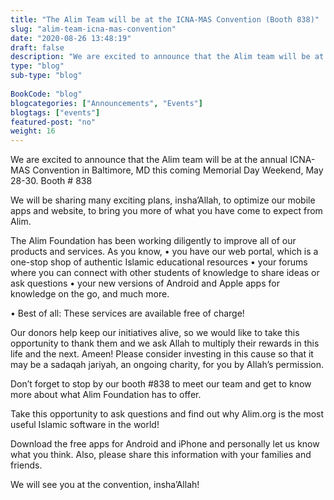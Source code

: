 ```yaml
--- 
title: "The Alim Team will be at the ICNA-MAS Convention (Booth 838)" 
slug: "alim-team-icna-mas-convention"
date: "2020-08-26 13:48:19" 
draft: false
description: "We are excited to announce that the Alim team will be at the annual ICNA-MAS Convention in Baltimore, MD this coming Memorial Day Weekend, May 28-30. Booth # 838" 
type: "blog" 
sub-type: "blog" 
 
BookCode: "blog"
blogcategories: ["Announcements", "Events"]
blogtags: ["events"]
featured-post: "no"
weight:	16 
---  
```

 We are excited to announce that the Alim team will be at the annual ICNA-MAS Convention in Baltimore, MD this coming Memorial Day Weekend, May 28-30. Booth # 838

We will be sharing many exciting plans, insha’Allah, to optimize our mobile apps and website, to bring you more of what you have come to expect from Alim. 

The Alim Foundation has been working diligently to improve all of our products and services. As you know, • you have our web portal, which is a one-stop shop of authentic Islamic educational resources •	your forums where you can connect with other students of knowledge to share ideas or ask questions •	your new versions of Android and Apple apps for knowledge on the go, and much more.  

•	Best of all: These services are available free of charge!

Our donors help keep our initiatives alive, so we would like to take this opportunity to thank them and we ask Allah to multiply their rewards in this life and the next. Ameen! Please consider investing in this cause so that it may be a sadaqah jariyah, an ongoing charity, for you by Allah’s permission. 

Don’t forget to stop by our booth #838 to meet our team and get to know more about what Alim Foundation has to offer. 

Take this opportunity to ask questions and find out why Alim.org is the most useful Islamic software in the world! 

Download the free apps for Android and iPhone and personally let us know what you think. Also, please share this information with your families and friends. 

We will see you at the convention, insha’Allah!
